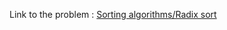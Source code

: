 Link to the problem : [Sorting algorithms/Radix sort](https://www.rosettacode.org/wiki/Sorting_algorithms/Radix_sort)
